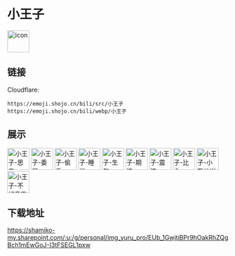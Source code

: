 # 小王子
<img src="https://emoji.shojo.cn/bili/src/小王子/icon.png" width="50" height="50" alt="icon">

## 链接
Cloudflare:
```
https://emoji.shojo.cn/bili/src/小王子
https://emoji.shojo.cn/bili/webp/小王子
```
## 展示
<img src="https://emoji.shojo.cn/bili/src/小王子/小王子-思考.png" width="50" height="50" alt="小王子-思考">
<img src="https://emoji.shojo.cn/bili/src/小王子/小王子-委屈.png" width="50" height="50" alt="小王子-委屈">
<img src="https://emoji.shojo.cn/bili/src/小王子/小王子-偷看.png" width="50" height="50" alt="小王子-偷看">
<img src="https://emoji.shojo.cn/bili/src/小王子/小王子-睡觉.png" width="50" height="50" alt="小王子-睡觉">
<img src="https://emoji.shojo.cn/bili/src/小王子/小王子-生气.png" width="50" height="50" alt="小王子-生气">
<img src="https://emoji.shojo.cn/bili/src/小王子/小王子-期待.png" width="50" height="50" alt="小王子-期待">
<img src="https://emoji.shojo.cn/bili/src/小王子/小王子-震惊.png" width="50" height="50" alt="小王子-震惊">
<img src="https://emoji.shojo.cn/bili/src/小王子/小王子-比心.png" width="50" height="50" alt="小王子-比心">
<img src="https://emoji.shojo.cn/bili/src/小王子/小王子-小熊站岗.png" width="50" height="50" alt="小王子-小熊站岗">
<img src="https://emoji.shojo.cn/bili/src/小王子/小王子-不好意思.png" width="50" height="50" alt="小王子-不好意思">

## 下载地址

https://shamiko-my.sharepoint.com/:u:/g/personal/img_yuru_pro/EUb_1GwjtiBPr9hOakRhZQgBch1mEwGoJ-I3tFSEGL1pxw
